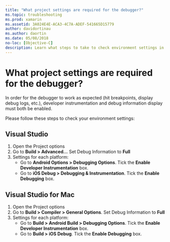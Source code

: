 ```yaml
---
title: "What project settings are required for the debugger?"
ms.topic: troubleshooting
ms.prod: xamarin
ms.assetid: 3A024E4E-ACA3-4C7A-ADEF-541665D15779
author: davidortinau
ms.author: daortin
ms.date: 05/08/2018
no-loc: [Objective-C]
description: Learn what steps to take to check environment settings in order for the debugger to work as expected.
---
```


# What project settings are required for the debugger?

In order for the debugger to work as expected (hit breakpoints, display debug logs, etc.), developer instrumentation and debug information display must both be enabled.

Please follow these steps to check your environment settings:

## Visual Studio

1. Open the Project options
2. Go to **Build > Advanced...** Set Debug Information to **Full**
3. Settings for each platform:
   - Go to **Android Options > Debugging Options**. Tick the **Enable Developer Instrumentation** box.
   - Go to **iOS Debug > Debugging & Instrumentation**. Tick the **Enable Debugging** box.

## Visual Studio for Mac

1. Open the Project options
2. Go to **Build > Compiler > General Options**. Set Debug Information to **Full**
3. Settings for each platform:
    - Go to **Build > Android Build > Debugging Options**. Tick the **Enable Developer Instrumentation** box.
    - Go to **Build > iOS Debug**. Tick the **Enable Debugging** box.
